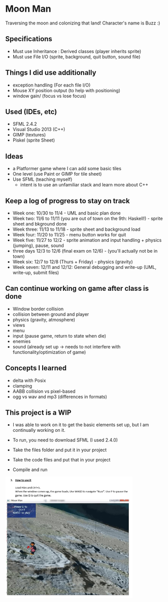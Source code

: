 # Moon Man
Traversing the moon and colonizing that land! Character's name is Buzz :)

## Specifications

- Must use Inheritance : Derived classes (player inherits sprite)
- Must use File I/O (sprite, background, quit button, sound file)

## Things I did use additionally
- exception handling (For each file I/O)
- Mouse XY position output (to help with positioning)
- window gain/ (focus vs lose focus)

## Used (IDEs, etc)
- SFML 2.4.2
- Visual Studio 2013 (C++)
- GIMP (textures)
- Piskel (sprite Sheet)

## Ideas
- a Platformer game where I can add some basic tiles
- One level (use Paint or GIMP for tile sheet)
- Use SFML (teaching myself)
  - intent is to use an unfamiliar stack and learn more about C++

## Keep a log of progress to stay on track

- Week one:  10/30 to 11/4 - UML and basic plan done
- Week two:  11/6 to 11/11 (you are out of town on the 9th: Haskell!) - sprite sheet and bkground done
- Week three: 11/13 to 11/18 - sprite sheet and background load
- Week four: 11/20 to 11/25 - menu button works for quit
- Week five: 11/27 to 12/2 - sprite animation and input handling + physics (jumping), pause, sound
- three days 12/3 to 12/6 (final exam on 12/6) - (you'll actually not be in town)
- Week six: 12/7 to 12/8 (Thurs + Friday) - physics (gravity)
- Week seven: 12/11 and 12/12: General debugging and write-up (UML, write-up, submit files)

## Can continue working on game after class is done
- Window border collision
- collision between ground and player
- physics (gravity, atmosphere)
- views
- menu
- input (pause game, return to state when die)
- enemies
- sound (already set up -> needs to not interfere with functionality/optimization of game)

## Concepts I learned
- delta with Posix
- clamping
- AABB collision vs pixel-based
- ogg vs wav and mp3 (differences in formats)

## This project is a WIP

- I was able to work on it to get the basic elements set up, but I am continually working on it.

- To run, you need to download SFML (I used 2.4.0)
- Take the files folder and put it in your project
- Take the code files and put that in your project
- Compile and run 


<img src="buzzstart.png" width="400">
